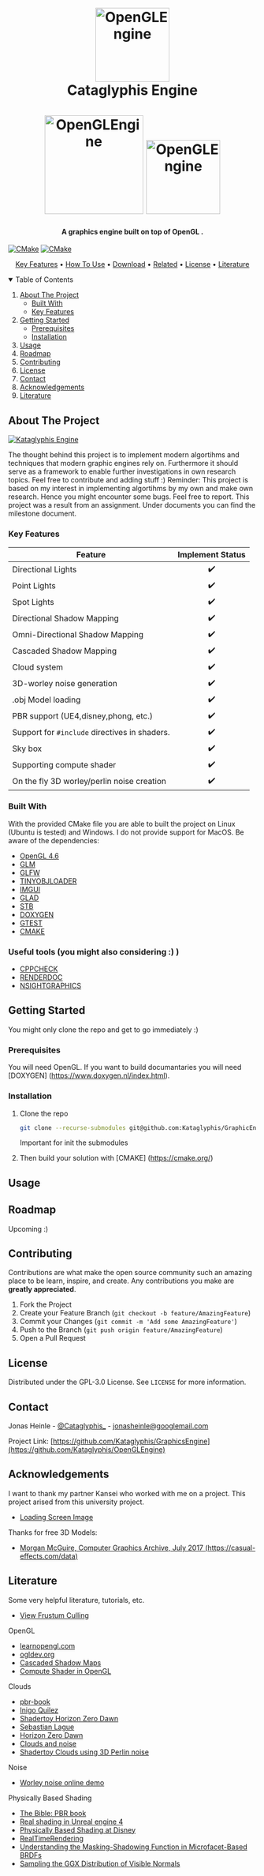 <h1 align="center">
  <br>
  <a href="https://jotrocken.blog/"><img src="images/logo.png" alt="OpenGLEngine" width="150"></a>
  <br>
  Cataglyphis Engine
  <br>
  <br>
  <a href="https://jotrocken.blog/"><img src="images/Opengl-logo.png" alt="OpenGLEngine" width="200"></a>
  <a href="https://jotrocken.blog/"><img src="images/glm_logo.png" alt="OpenGLEngine" width="150"></a>
  <br>
</h1>

<h4 align="center">A graphics engine built on top of OpenGL <a href="https://jotrocken.blog/" target="_blank"></a>.</h4>

<!-- <p align="center">
  <a href="https://paypal.me/JonasHeinle?locale.x=de_DE">
    <img src="https://img.shields.io/badge/$-donate-ff69b4.svg?maxAge=2592000&amp;style=flat">
  </a>
</p> -->

[![CMake](https://github.com/Kataglyphis/GraphicEngine/actions/workflows/Windows.yml/badge.svg)](https://github.com/Kataglyphis/GraphicEngine/actions/workflows/Windows.yml)
[![CMake](https://github.com/Kataglyphis/GraphicEngine/actions/workflows/Linux.yml/badge.svg)](https://github.com/Kataglyphis/GraphicEngine/actions/workflows/Linux.yml)

<p align="center">
  <a href="#key-features">Key Features</a> •
  <a href="#how-to-use">How To Use</a> •
  <a href="#download">Download</a> •
  <a href="#related">Related</a> •
  <a href="#license">License</a> •
  <a href="#literature">Literature</a>
</p>

<!-- TABLE OF CONTENTS -->
<details open="open">
  <summary>Table of Contents</summary>
  <ol>
    <li>
      <a href="#about-the-project">About The Project</a>
      <ul>
        <li><a href="#built-with">Built With</a></li>
      </ul>
      <ul>
        <li><a href="#key-features">Key Features</a></li>
      </ul>
    </li>
    <li>
      <a href="#getting-started">Getting Started</a>
      <ul>
        <li><a href="#prerequisites">Prerequisites</a></li>
        <li><a href="#installation">Installation</a></li>
      </ul>
    </li>
    <li><a href="#usage">Usage</a></li>
    <li><a href="#roadmap">Roadmap</a></li>
    <li><a href="#contributing">Contributing</a></li>
    <li><a href="#license">License</a></li>
    <li><a href="#contact">Contact</a></li>
    <li><a href="#acknowledgements">Acknowledgements</a></li>
    <li><a href="#literature">Literature</a></li>
  </ol>
</details>

<!-- ABOUT THE PROJECT -->
## About The Project

[![Kataglyphis Engine][product-screenshot]](https://jotrocken.blog/)

The thought behind this project is to implement modern algortihms and 
techniques that modern graphic engines rely on. 
Furthermore it should serve as a framework to enable further investigations
in own research topics.
Feel free to contribute and adding stuff :)
Reminder: This project is based on my interest in implementing algortihms by
my own and make own research. Hence you might encounter some bugs. Feel free 
to report.
This project was a result from an assignment. Under documents you can find 
the milestone document.

### Key Features

<!-- ❌ -->
|          Feature                              |   Implement Status | 
| --------------------------------              | :----------------: | 
| Directional Lights                            |         ✔️         |
| Point Lights                                  |         ✔️         |
| Spot Lights                                   |         ✔️         |
| Directional Shadow Mapping                    |         ✔️         |
| Omni-Directional Shadow Mapping               |         ✔️         |
| Cascaded Shadow Mapping                       |         ✔️         |
| Cloud system                                  |         ✔️         |
| 3D-worley noise generation                    |         ✔️         |
| .obj Model loading                            |         ✔️         |
| PBR support (UE4,disney,phong, etc.)          |         ✔️         |
| Support for `#include` directives in shaders. |         ✔️         |
| Sky box                                       |         ✔️         |
| Supporting compute shader                     |         ✔️         |
| On the fly 3D worley/perlin noise creation    |         ✔️         |

### Built With

With the provided CMake file you are able to built the project on Linux (Ubuntu is tested)
and Windows. I do not provide support for MacOS. Be aware of the dependencies: 

* [OpenGL 4.6](https://www.opengl.org//)
* [GLM](https://github.com/g-truc/glm)
* [GLFW](https://www.glfw.org/)
* [TINYOBJLOADER](https://github.com/tinyobjloader/tinyobjloader)
* [IMGUI](https://github.com/ocornut/imgui)
* [GLAD](https://github.com/Dav1dde/glad)
* [STB](https://github.com/nothings/stb)
* [DOXYGEN](https://www.doxygen.nl/index.html)
* [GTEST](https://github.com/google/googletest)
* [CMAKE](https://cmake.org/)

### Useful tools (you might also considering :) )

* [CPPCHECK](https://cppcheck.sourceforge.io/)
* [RENDERDOC](https://renderdoc.org/)
* [NSIGHTGRAPHICS](https://developer.nvidia.com/nsight-graphics)

<!-- GETTING STARTED -->
## Getting Started

You might only clone the repo and get to go immediately :)

### Prerequisites

You will need OpenGL. If you want to build documantaries you will need [DOXYGEN] (https://www.doxygen.nl/index.html).


### Installation

1. Clone the repo

   ```sh
   git clone --recurse-submodules git@github.com:Kataglyphis/GraphicEngine.git
   ```
   Important for init the submodules

2. Then build your solution with [CMAKE] (https://cmake.org/)


<!-- USAGE EXAMPLES -->
## Usage


<!-- ROADMAP -->
## Roadmap
Upcoming :)
<!-- See the [open issues](https://github.com/othneildrew/Best-README-Template/issues) for a list of proposed features (and known issues). -->



<!-- CONTRIBUTING -->
## Contributing

Contributions are what make the open source community such an amazing place to be learn, inspire, and create. Any contributions you make are **greatly appreciated**.

1. Fork the Project
2. Create your Feature Branch (`git checkout -b feature/AmazingFeature`)
3. Commit your Changes (`git commit -m 'Add some AmazingFeature'`)
4. Push to the Branch (`git push origin feature/AmazingFeature`)
5. Open a Pull Request



<!-- LICENSE -->
## License

Distributed under the GPL-3.0 License. See `LICENSE` for more information.



<!-- CONTACT -->
## Contact

Jonas Heinle - [@Cataglyphis_](https://twitter.com/Cataglyphis_) - jonasheinle@googlemail.com

Project Link: [https://github.com/Kataglyphis/GraphicsEngine](https://github.com/Kataglyphis/OpenGLEngine)



<!-- ACKNOWLEDGEMENTS -->
## Acknowledgements

I want to thank my partner Kansei who worked with me on a project. This project arised from this university project.
* [Loading Screen Image](https://www.golem.de/news/raumfahrt-spacex-macht-sicherheitstest-bei-hoechster-belastung-2001-146124.html)

Thanks for free 3D Models: 
* [Morgan McGuire, Computer Graphics Archive, July 2017 (https://casual-effects.com/data)](http://casual-effects.com/data/)
## Literature 

Some very helpful literature, tutorials, etc. 

* [View Frustum Culling](http://www.lighthouse3d.com/tutorials/view-frustum-culling/geometric-approach-extracting-the-planes/)

OpenGL 
* [learnopengl.com](https://learnopengl.com/)
* [ogldev.org](https://ogldev.org/)
* [Cascaded Shadow Maps](https://ahbejarano.gitbook.io/lwjglgamedev/chapter26)
* [Compute Shader in OpenGL](https://antongerdelan.net/opengl/compute.html)

Clouds
* [pbr-book](https://www.pbr-book.org/)
* [Inigo Quilez](https://iquilezles.org)
* [Shadertoy Horizon Zero Dawn](https://www.shadertoy.com/view/WddSDr)
* [Sebastian Lague](https://m.youtube.com/watch?v=4QOcCGI6xOU&t=97s)
* [Horizon Zero Dawn](http://advances.realtimerendering.com/s2015/The%20Real-time%20Volumetric%20Cloudscapes%20of%20Horizon%20-%20Zero%20Dawn%20-%20ARTR.pdf)
* [Clouds and noise](https://thebookofshaders.com/12/)
* [Shadertoy Clouds using 3D Perlin noise](https://www.shadertoy.com/view/XlKyRw)

Noise
* [Worley noise online demo](https://github.com/Erkaman/glsl-worley)

Physically Based Shading
* [The Bible: PBR book](https://pbr-book.org/3ed-2018/Reflection_Models/Microfacet_Models)
* [Real shading in Unreal engine 4](https://blog.selfshadow.com/publications/s2013-shading-course/karis/s2013_pbs_epic_notes_v2.pdf)
* [Physically Based Shading at Disney](https://blog.selfshadow.com/publications/s2012-shading-course/burley/s2012_pbs_disney_brdf_notes_v3.pdf)
* [RealTimeRendering](https://www.realtimerendering.com/)
* [Understanding the Masking-Shadowing Function in Microfacet-Based BRDFs](https://hal.inria.fr/hal-01024289/)
* [Sampling the GGX Distribution of Visible Normals](https://pdfs.semanticscholar.org/63bc/928467d760605cdbf77a25bb7c3ad957e40e.pdf)

<!-- MARKDOWN LINKS & IMAGES -->
<!-- https://www.markdownguide.org/basic-syntax/#reference-style-links -->
[contributors-shield]: https://img.shields.io/github/contributors/othneildrew/Best-README-Template.svg?style=for-the-badge
[contributors-url]: https://github.com/othneildrew/Best-README-Template/graphs/contributors
[forks-shield]: https://img.shields.io/github/forks/othneildrew/Best-README-Template.svg?style=for-the-badge
[forks-url]: https://github.com/othneildrew/Best-README-Template/network/members
[stars-shield]: https://img.shields.io/github/stars/othneildrew/Best-README-Template.svg?style=for-the-badge
[stars-url]: https://github.com/othneildrew/Best-README-Template/stargazers
[issues-shield]: https://img.shields.io/github/issues/othneildrew/Best-README-Template.svg?style=for-the-badge
[issues-url]: https://github.com/othneildrew/Best-README-Template/issues
[license-shield]: https://img.shields.io/github/license/othneildrew/Best-README-Template.svg?style=for-the-badge
[license-url]: https://github.com/othneildrew/Best-README-Template/blob/master/LICENSE.txt
[linkedin-shield]: https://img.shields.io/badge/-LinkedIn-black.svg?style=for-the-badge&logo=linkedin&colorB=555
[linkedin-url]: https://www.linkedin.com/in/jonas-heinle-0b2a301a0/
[product-screenshot]: images/Screenshot.png



